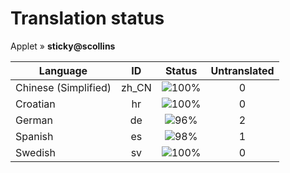 # Translation status
Applet &#187; **sticky@scollins**

Language | ID | Status | Untranslated
---------|:--:|:------:|:-----------:
Chinese (Simplified) | zh_CN | ![100%](http://progressed.io/bar/100) | 0
Croatian | hr | ![100%](http://progressed.io/bar/100) | 0
German | de | ![96%](http://progressed.io/bar/96) | 2
Spanish | es | ![98%](http://progressed.io/bar/98) | 1
Swedish | sv | ![100%](http://progressed.io/bar/100) | 0
